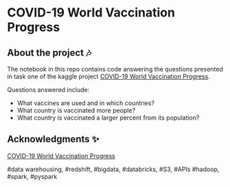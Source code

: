 # COVID-19 World Vaccination Progress

## About the project 🎶
The notebook in this repo contains code answering the questions presented in task one of the kaggle project [COVID-19 World Vaccination Progress](https://www.kaggle.com/gpreda/covid-world-vaccination-progress/tasks?taskId=3176). 

Questions answered include:
- What vaccines are used and in which countries?
- What country is vaccinated more people?
- What country is vaccinated a larger percent from its population?


## Acknowledgments ✨

[COVID-19 World Vaccination Progress](https://www.kaggle.com/gpreda/covid-world-vaccination-progress/tasks?taskId=3176)

#data warehousing, #redshift, #bigdata, #databricks, #S3, #APIs #hadoop, #spark, #pyspark

